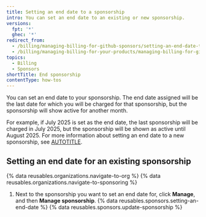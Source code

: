 ```yaml
---
title: Setting an end date to a sponsorship
intro: You can set an end date to an existing or new sponsorship.
versions:
  fpt: '*'
  ghec: '*'
redirect_from:
  - /billing/managing-billing-for-github-sponsors/setting-an-end-date-to-a-sponsorship
  - /billing/managing-billing-for-your-products/managing-billing-for-github-sponsors/setting-an-end-date-to-a-sponsorship
topics:
  - Billing
  - Sponsors
shortTitle: End sponsorship
contentType: how-tos
---
```


You can set an end date to your sponsorship. The end date assigned will be the last date for which you will be charged for that sponsorship, but the sponsorship will show active for another month.

For example, if July 2025 is set as the end date, the last sponsorship will be charged in July 2025, but the sponsorship will be shown as active until August 2025. For more information about setting an end date to a new sponsorship, see [AUTOTITLE](/sponsors/sponsoring-open-source-contributors/sponsoring-an-open-source-contributor).

## Setting an end date for an existing sponsorship

{% data reusables.organizations.navigate-to-org %}
{% data reusables.organizations.navigate-to-sponsoring %}
1. Next to the sponsorship you want to set an end date for, click **Manage**, and then **Manage sponsorship**.
{% data reusables.sponsors.setting-an-end-date %}
{% data reusables.sponsors.update-sponsorship %}
